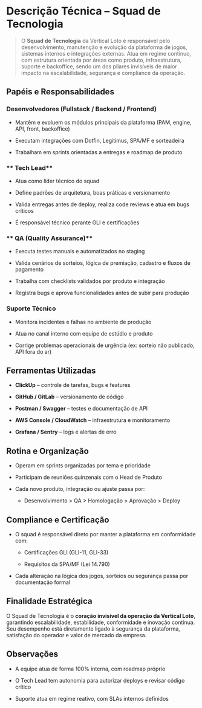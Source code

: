# **Descrição Técnica – Squad de Tecnologia**

> O **Squad de Tecnologia** da Vertical Loto é responsável pelo desenvolvimento, manutenção e evolução da plataforma de jogos, sistemas internos e integrações externas. Atua em regime contínuo, com estrutura orientada por áreas como produto, infraestrutura, suporte e backoffice, sendo um dos pilares invisíveis de maior impacto na escalabilidade, segurança e compliance da operação.

## **Papéis e Responsabilidades**

### **Desenvolvedores (Fullstack / Backend / Frontend)**

- Mantêm e evoluem os módulos principais da plataforma (PAM, engine, API, front, backoffice)

- Executam integrações com Dotfin, Legitimus, SPA/MF e sorteadeira

- Trabalham em sprints orientadas a entregas e roadmap de produto

### ** Tech Lead**

- Atua como líder técnico do squad

- Define padrões de arquitetura, boas práticas e versionamento

- Valida entregas antes de deploy, realiza code reviews e atua em bugs críticos

- É responsável técnico perante GLI e certificações

### ** QA (Quality Assurance)**

- Executa testes manuais e automatizados no staging

- Valida cenários de sorteios, lógica de premiação, cadastro e fluxos de pagamento

- Trabalha com checklists validados por produto e integração

- Registra bugs e aprova funcionalidades antes de subir para produção

### **Suporte Técnico**

- Monitora incidentes e falhas no ambiente de produção

- Atua no canal interno com equipe de estúdio e produto

- Corrige problemas operacionais de urgência (ex: sorteio não publicado, API fora do ar)

## **Ferramentas Utilizadas**

- **ClickUp** – controle de tarefas, bugs e features

- **GitHub / GitLab** – versionamento de código

- **Postman / Swagger** – testes e documentação de API

- **AWS Console / CloudWatch** – infraestrutura e monitoramento

- **Grafana / Sentry** – logs e alertas de erro

## **Rotina e Organização**

- Operam em sprints organizadas por tema e prioridade

- Participam de reuniões quinzenais com o Head de Produto

- Cada novo produto, integração ou ajuste passa por:

  - Desenvolvimento \> QA \> Homologação \> Aprovação \> Deploy

## **Compliance e Certificação**

- O squad é responsável direto por manter a plataforma em conformidade com:

  - Certificações GLI (GLI-11, GLI-33)

  - Requisitos da SPA/MF (Lei 14.790)

- Cada alteração na lógica dos jogos, sorteios ou segurança passa por documentação formal

## **Finalidade Estratégica**

O Squad de Tecnologia é o **coração invisível da operação da Vertical Loto**, garantindo escalabilidade, estabilidade, conformidade e inovação contínua. Seu desempenho está diretamente ligado à segurança da plataforma, satisfação do operador e valor de mercado da empresa.

## **Observações**

- A equipe atua de forma 100% interna, com roadmap próprio

- O Tech Lead tem autonomia para autorizar deploys e revisar código crítico

- Suporte atua em regime reativo, com SLAs internos definidos
